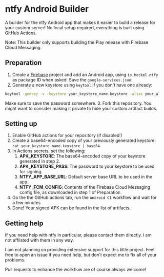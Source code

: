 # ntfy Android Builder
A builder for the ntfy Android app that makes it easier to build a release for your custom server!
No local setup required, everything is built using GitHub Actions.

Note: This builder only supports building the Play release with Firebase Cloud Messaging.

## Preparation
1. Create a [Firebase](https://firebase.google.com) project and add an Android app, using `io.heckel.ntfy` as package ID when asked. Save the `google-services.json`.
2. Generate a new keystore using `keytool` if you don't have one already:
```bash
keytool -genkey -v -keystore your_keystore_name.keystore -alias your_alias_name -keyalg RSA -keysize 2048 -validity 10000
```
Make sure to save the password somewhere.
3. Fork this repository. You might want to consider making it private to hide your custom artifact builds.

## Setting up
1. Enable GitHub actions for your repository (if disabled!)
2. Create a base64-encoded copy of your previously generated keystore: `cat your_keystore_name.keystore | base64`
3. In Actions secrets, set the following:
    1. **APK_KEYSTORE**: The base64-encoded copy of your keystore generated in step 2.
    2. **APK_KEYSTORE_PASS**: The password to your keystore to be used for signing.
    3. **NTFY_APP_BASE_URL**: Default server base URL to be used in the app.
    4. **NTFY_FCM_CONFIG**: Contents of the Firebase Cloud Messaging config file, as downloaded in step 1 of Preparation.
4. Go the the GitHub actions tab, run the `Android CI` workflow and wait for a few minutes
5. Done! Your signed APK can be found in the list of artifacts.

## Getting help
If you need help with ntfy in particular, please contact them directly. I am not affilated with them in any way.

I am not planning on providing extensive support for this little project. Feel free to open an issue if you need help, but don't expect me to fix all of your problems.

Pull requests to enhance the workflow are of course always welcome!
